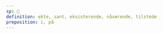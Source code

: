 ```yaml
---
sp: 󱤬
definition: ekte, sant, eksisterende, nåværende, tilstede
preposition: i, på
---
```

<!-- lon talks about the truth, our reality. it talks about things that are currently present. as a preposition it tells us where the sentence is happening.

the "where" of the sentence can be metaphorical. i could say "mi pona lon toki pona" and it would make sense for "i'm good at toki pona". the lon describes the domain of me being good. -->